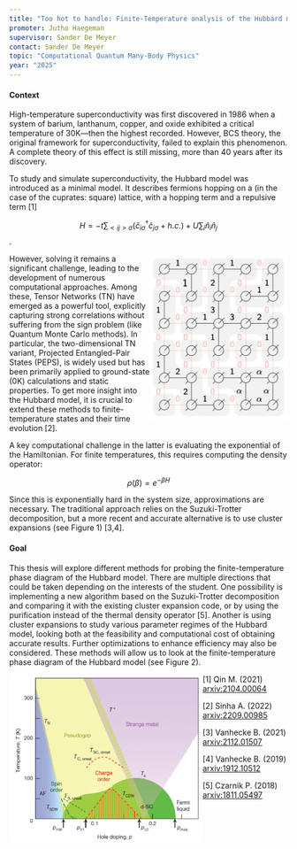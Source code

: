 ```yaml
---
title: "Too hot to handle: Finite-Temperature analysis of the Hubbard model to computationally probe high-temperature superconductivity"
promoter: Jutho Haegeman
supervisor: Sander De Meyer
contact: Sander De Meyer
topic: "Computational Quantum Many-Body Physics"
year: "2025"
---
```


#### Context

High-temperature superconductivity was first discovered in 1986 when a system of barium, lanthanum, copper, and oxide exhibited a critical temperature of 30K—then the highest recorded. However, BCS theory, the original framework for superconductivity, failed to explain this phenomenon.  A complete theory of this effect is still missing, more than 40 years after its discovery.

To study and simulate superconductivity, the Hubbard model was introduced as a minimal model. It describes fermions hopping on a (in the case of the cuprates: square) lattice, with a hopping term and a repulsive term [1]

$$H = -t \sum_{<i j> \sigma} \left(\hat{c}_{i \sigma}^\dagger \hat{c}_{j \sigma} + h.c.\right) + U \sum_i \hat{n}_i \hat{n}_j$$.

<p><img alt="Fig. 1: Example of cluster expansions" src="/images/thesistopics/2025/SDeMeyer1.png" style="float:right; width:250px" /></p>

However, solving it remains a significant challenge, leading to the development of numerous computational approaches. Among these, Tensor Networks (TN) have emerged as a powerful tool, explicitly capturing strong correlations without suffering from the sign problem  (like Quantum Monte Carlo methods). In particular, the two-dimensional TN variant, Projected Entangled-Pair States (PEPS), is widely used but has been primarily applied to ground-state (0K) calculations and static properties. To get more insight into the Hubbard model, it is crucial to extend these methods to finite-temperature states and their time evolution [2].

A key computational challenge in the latter is evaluating the exponential of the Hamiltonian. For finite temperatures, this requires computing the density operator:

$$\rho(\beta) = e^{-\beta H}$$
 
Since this is exponentially hard in the system size, approximations are necessary. The traditional approach relies on the Suzuki-Trotter decomposition, but a more recent and accurate alternative is to use cluster expansions (see Figure 1) [3,4].

#### Goal

This thesis will explore different methods for probing the finite-temperature phase diagram of the Hubbard model. There are multiple directions that could be taken depending on the interests of the student. One possibility is implementing a new algorithm based on the Suzuki-Trotter decomposition and comparing it with the existing cluster expansion code, or by using the purification instead of the thermal density operator [5]. Another is using cluster expansions to study various parameter regimes of the Hubbard model, looking both at the feasibility and computational cost of obtaining accurate results. Further optimizations to enhance efficiency may also be considered. These methods will allow us to look at the finite-temperature phase diagram of the Hubbard model (see Figure 2).

<p><img alt="Fig. 2: Phase diagram of the Hubbard model" src="/images/thesistopics/2025/SDeMeyer2.png" style="float:left; width:350px" /></p>

[1] Qin M. (2021) [arxiv:2104.00064](https://arxiv.org/abs/2104.00064)

[2] Sinha A. (2022) [arxiv:2209.00985](https://arxiv.org/pdf/2209.00985)

[3] Vanhecke B. (2021) [arxiv:2112.01507](https://arxiv.org/abs/2112.01507)

[4] Vanhecke B. (2019) [arxiv:1912.10512](https://arxiv.org/abs/1912.10512)

[5] Czarnik P. (2018) [arxiv:1811.05497](https://arxiv.org/abs/1811.05497)
